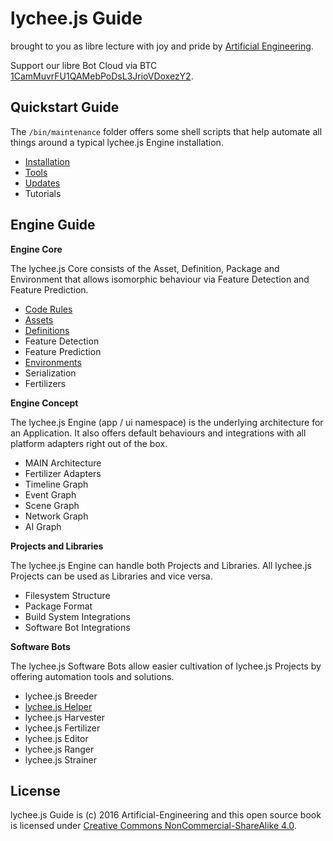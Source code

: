 # lychee.js Guide

brought to you as libre lecture with joy and pride by [Artificial Engineering](http://artificial.engineering).

Support our libre Bot Cloud via BTC [1CamMuvrFU1QAMebPoDsL3JrioVDoxezY2](bitcoin:1CamMuvrFU1QAMebPoDsL3JrioVDoxezY2?amount=0.5&label=lychee.js%20Support).



## Quickstart Guide

The `/bin/maintenance` folder offers some shell
scripts that help automate all things around a
typical lychee.js Engine installation.

- [Installation](./quickstart/Installation.md)
- [Tools](./quickstart/Tools.md)
- [Updates](./quickstart/Updates.md)
- Tutorials



## Engine Guide

**Engine Core**

The lychee.js Core consists of the Asset, Definition,
Package and Environment that allows isomorphic behaviour
via Feature Detection and Feature Prediction.

- [Code Rules](./engine/core/Code-Rules.md)
- [Assets](./engine/core/Assets.md)
- [Definitions](./engine/core/Definitions.md)
- Feature Detection
- Feature Prediction
- [Environments](./engine/core/Environments.md)
- Serialization
- Fertilizers

**Engine Concept**

The lychee.js Engine (app / ui namespace) is the
underlying architecture for an Application. It also
offers default behaviours and integrations with all
platform adapters right out of the box.

- MAIN Architecture
- Fertilizer Adapters
- Timeline Graph
- Event Graph
- Scene Graph
- Network Graph
- AI Graph

**Projects and Libraries**

The lychee.js Engine can handle both Projects and
Libraries. All lychee.js Projects can be used as
Libraries and vice versa.

- Filesystem Structure
- Package Format
- Build System Integrations
- Software Bot Integrations

**Software Bots**

The lychee.js Software Bots allow easier cultivation
of lychee.js Projects by offering automation tools
and solutions.

- lychee.js Breeder
- [lychee.js Helper](./software-bots/lycheejs-helper.md)
- lychee.js Harvester
- lychee.js Fertilizer
- lychee.js Editor
- lychee.js Ranger
- lychee.js Strainer



## License

lychee.js Guide is (c) 2016 Artificial-Engineering and this open source book is licensed under
[Creative Commons NonCommercial-ShareAlike 4.0](https://creativecommons.org/licenses/by-nc-sa/4.0/).

